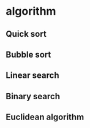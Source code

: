 # algorithm

## Quick sort

## Bubble sort

## Linear search

## Binary search

## Euclidean algorithm
